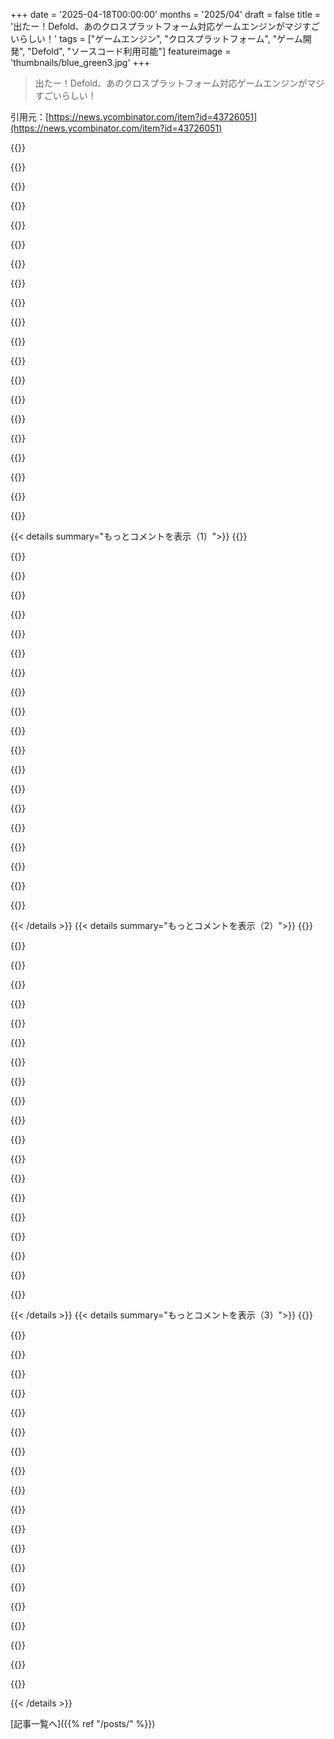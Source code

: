 +++
date = '2025-04-18T00:00:00'
months = '2025/04'
draft = false
title = '出たー！Defold、あのクロスプラットフォーム対応ゲームエンジンがマジすごいらしい！'
tags = ["ゲームエンジン", "クロスプラットフォーム", "ゲーム開発", "Defold", "ソースコード利用可能"]
featureimage = 'thumbnails/blue_green3.jpg'
+++

> 出たー！Defold、あのクロスプラットフォーム対応ゲームエンジンがマジすごいらしい！

引用元：[https://news.ycombinator.com/item?id=43726051](https://news.ycombinator.com/item?id=43726051)

{{<matomeQuote body="このライセンスのやり方は面白いね。オープンソースじゃなくてソース利用可能って書いてあるのがマジで良いと思う。<br>https://defold.com/license/　GPLと違って、エンジンに独自の変更を加えても公開しなくてOK。ゲームで自由にマネタイズできるし、急な変更がないって保証もある。Apache 2.0じゃない理由は、ゲームエンジン自体をマネタイズできないから。マジでよく考えられてるわ。チームに感謝だね。" userName="evv" createdAt="2025-04-18T10:50:01" color="#ff5c5c">}}

{{<matomeQuote body="マジで最高のライセンスじゃん。もっとこういうソース利用可能って増えてほしいわ。<br>持続可能な「公平なオープンソース」って感じだよね。製品を作ったチームがマネタイズできるし、コミュニティを傷つけない。コミュニティはコードにフルアクセスできて、改造もできるし、製品で稼ぐこともできる。会社が潰れたら、コミュニティが引き継げるんだって。<br>会社は無料で提供するサービスと有料にするサービスを選べる。Cloud CIとかビルドとかホスティングを有料にすると、エンジンとエディタは完全に無料で開発・改造できる。これで持続可能なビジネスができるよね。<br>データベースベンダーはこういうライセンスを使って、Amazonにパクられてキャッシュフローを奪われるのを防ぐべき。<br>RedisとかElasticsearchはAmazonにパクられる前にこうするべきだったんだよ。Matt Mullenwegもそうするべきだったんだ。" userName="echelon" createdAt="2025-04-18T13:51:45" color="#ff33a1">}}

{{<matomeQuote body="ソース利用可能って言ってるのは良いけど、まだサイトで「オープンソース」って言ってる部分があるね。本当に良い感じのライセンスで、もっと増えてほしいけど、結構厳しくソフトウェアの種類を制限してるかも。<br>ゲームエンジンの製品を商業化できないし、定義が広いから、法的な問題になる可能性もある。「ゲームエンジン製品」は「ビデオゲーム開発に使われるソフトウェア」って書いてある。コンテンツ作成ソフトとか、作成されたコンテンツを表示するソフトとか。マップエディタとかmodツールとか、ゲーム開発に使えるツールも違反になるかも。Patreonとかで寄付を募ってるクリエイターも違反になる可能性もあるかもね。" userName="ilariel" createdAt="2025-04-18T14:40:31" color="">}}

{{<matomeQuote body="選択肢はこんな感じかな。<br>・ゲームと一緒にmodツールを無料で配る（よくあるパターン）。ゲームを商業化してるだけで、modツールを商業化してるわけじゃない。<br>・defoldなしのツールにする？ゲームデータを読み込めるけど、defoldじゃない。<br>・ツールは無料だけど、サポートとか保証を有料にする？9条でサポートとか保証は売っても良いって書いてある。ソフトウェアライセンス自体にお金をかけちゃダメってことだね。" userName="PolCPP" createdAt="2025-04-18T16:42:33" color="#785bff">}}

{{<matomeQuote body="Patreonの小規模ユーザーがプラットフォームのツールを商業化するための簡単な承認プロセスがあると嬉しいかも。" userName="bee_rider" createdAt="2025-04-18T16:01:43" color="">}}

{{<matomeQuote body="彼らは、extensionsはその制限の対象じゃないってハッキリ言ってるみたいだよ。<br>ライセンスの文章を修正して、もっと分かりやすくする必要があるかも（自分も法律の専門家じゃないけど）。商業的なextensionsはOKで、コアコードを改造したものを商業化するのはダメってことだと解釈してる。<br>心配なのはもっともだけど、もし問題になったら、財団の目標(https://defold.com/foundation/)を考えると、ライセンスの文章を修正してくれると思う。<br>自分はそんなに厳しい制限はないと思うし、弁護士がそう解釈したら、修正を手伝ってくれると思う。<br>だから、とりあえず「慎重に楽観的」って感じかな。" userName="mst" createdAt="2025-04-20T12:25:01" color="#ff5733">}}

{{<matomeQuote body="みんなそんな先見の明はないよ。未来を正確に予測できないから、求めるのは無理だよ。<br>RMSがああいう風に頑張ったり、Amazonがああいう風に頑張ったりしなかったら、このライセンスは生まれなかった。こういうことがあったから、問題解決できるライセンスができたんだよね。また状況が変わったら、新しいライセンスが必要になるんだろうね。" userName="Shorel" createdAt="2025-04-18T14:35:05" color="">}}

{{<matomeQuote body="＞Matt Mullenwegはそうするべきだった<br>＞彼には選択肢がなかったんだよ。GPLコードをリライセンスすることはできないから。既存のものをforkするんじゃなくて、新しいシステムを最初から書く必要があったんだ。" userName="graemep" createdAt="2025-04-18T17:56:50" color="#45d325">}}

{{<matomeQuote body="著作権者は好きなようにコードをリライセンスできると思ってたんだけど？GPLかどうかは関係なくて、第三者のコントリビューターが自分の貢献の著作権をリライセンスしようとしてる人に譲渡したかどうかが問題なんじゃない？過去に署名が必須じゃなかった場合、多くのコントリビューターがいるコードベースだと、後からそれを得るのは難しいことが多いと思う。Wordpressがそうなのかは知らないけど、コードがGPLかどうかは関係ないと思う。" userName="saghm" createdAt="2025-04-18T22:24:01" color="">}}

{{<matomeQuote body="著作権者はリライセンスできるけど、forkが違うライセンスになるようにリライセンスすることはまずないと思うよ。Wordpressはb2のforkとして始まったんだし。Mullenwegが最初の開発者だったら、もっともな批判だけどね。" userName="graemep" createdAt="2025-04-19T06:40:55" color="">}}

{{<matomeQuote body="結局、プロジェクトをマネタイズできるのは一つの組織だけってことだよね。だから、そいつらのマネタイズのアイデアや実行力がイマイチだったり、熱意がなくなったりしたら、プロジェクトは死ぬ可能性が高いってこと。GitHubにはこういう死んだプロジェクトがいっぱいあるんだよね。ソフトウェアのマネタイズって難しいし、重要なソフトウェアを作るのも難しいし、両方やるのはもっと難しいから。オープンソースは資金援助されるべきだけど、これは効率的な方法じゃないね。Mullenwegは、総資産4億ドルくらいあるらしいけど、20年前に「向かい風はすべての船を持ち上げる」って言葉が、自分以外の人が船を持つことを許容するのか、それとも自分の船だけなのか、よく考えるべきだったんじゃないかな。WPの周りには、Mullenwegがお金を受け取らなくても、何十億ドル規模の生態系があるべきなんだよ。" userName="benoau" createdAt="2025-04-19T02:18:28" color="">}}

{{<matomeQuote body="ライセンスは公平に見えるってのは同意かな。全部がOSI準拠のオープンソースである必要はないしね。WASMもサポートしてるし。" userName="Tepix" createdAt="2025-04-18T13:42:29" color="">}}

{{<matomeQuote body="＞GPLと違って、プロプライエタリな変更を加えても公開する必要はないってことだよね。<br>なんでそれが良いことなの？<br>＞エンジンを使って作ったゲームは自由にマネタイズできる。<br>GPLライセンスでも同じことができるよね？<br>＞ベイトアンドスイッチがないという保証もある。<br>GPLライセンスなら、”保証”に頼る必要なんてないじゃん。" userName="executesorder66" createdAt="2025-04-18T18:55:24" color="">}}

{{<matomeQuote body="僕らがいる場所を考えてみてよ。ゲーム開発って、同じエンジンを使って、ゲームの作り方について色んなアイデアを持った開発者がたくさんいるわけじゃん。もしエンジンに必要な機能がなかったら、自分でコードを書くことになるだろうけど、その機能を作る目的は自分のゲームのためなんだから、その機能をエンジンにプッシュバックする必要もなく、自分のゲームの機能を非公開にできるのは当然だと思うんだよね。これが、ゲームエンジンにGPLが向いていない理由。" userName="Ethee" createdAt="2025-04-18T19:08:41" color="#38d3d3">}}

{{<matomeQuote body="もっと重要なのは、成功したゲームは、APIが制限されたNDAの背後にあるプロプライエタリなプラットフォームへの移植が必要になる可能性が高いってこと。<br>正直、良くはないけど、それが僕らが生きている世界なんだよね。" userName="Arelius" createdAt="2025-04-18T20:15:06" color="">}}

{{<matomeQuote body="GPLは、機能や変更をエンジンの開発者にプッシュバックすることを要求してないよ。他の人が利用できるようにするだけでいいんだ。ゲームのデータと一緒にZIPファイルに入れておけばいいんだよ。id TechのGPLリリースで作られたゲームの多くがそうしてる。" userName="badsectoracula" createdAt="2025-04-18T23:06:47" color="#ff5c5c">}}

{{<matomeQuote body="＞＞GPLと違って、プロプライエタリな変更を加えても公開する必要はないってことだよね。<br>＞なんでそれが良いことなの？<br>トップレベルのゲーム開発は軍拡競争なんだよ。プロプライエタリなことができるのは、大企業にとって魅力的。<br>＞＞ベイトアンドスイッチがないという保証もある。<br>＞GPLライセンスなら、”保証”に頼る必要なんてないじゃん。<br>オープンソースからクローズドソースになったプロジェクトはたくさんあるんだよ。保証があるのは良いことだよ(もちろん保証はないけどね)。" userName="all2" createdAt="2025-04-18T19:09:11" color="">}}

{{<matomeQuote body="＞トップレベルのゲーム開発は軍拡競争なんだよ。プロプライエタリなことができるのは、大企業にとって魅力的。<br>大企業だけを助けて、他の人を助けないのが良いことだとは思えないな。<br>＞オープンソースからクローズドソースになったプロジェクトはたくさんあるんだよ。保証があるのは良いことだよ(もちろん保証はないけどね)。<br>でも、オープンソースのものは保証されてるじゃん。後でクローズドソースになったとしても、そこまでのコードはずっとオープンソースのまま残るんだから。だから、保証されてるんだよ。”保証”なんて意味ないよ。" userName="executesorder66" createdAt="2025-04-18T20:44:34" color="">}}

{{<matomeQuote body="＞大企業だけを助けて、他の人を助けないのが良いことだとは思えないな。<br>自分のものを非公開にしたいなら、法的な選択肢があるってことだよ。<br>＞でも、オープンソースのものは保証されてるじゃん。後でクローズドソースになったとしても、そこまでのコードはずっとオープンソースのまま残るんだから。だから、保証されてるんだよ。”保証”なんて意味ないよ。<br>そうかな？ここでもそうじゃないの？" userName="all2" createdAt="2025-04-18T21:07:02" color="">}}

{{<matomeQuote body="＞でも、オープンソースのものは保証されてるじゃん。後でクローズドソースになったとしても、そこまでのコードはずっとオープンソースのまま残るんだから。<br>Apache 2.0ライセンスからの変更は非常に少ないので、その時点からフォークすることもできるよ。ただ、(a)商標を使用できなくなり、(b)販売できなくなるだけ。<br>財団の明確な目標、ひいてはプロジェクトの明確な目標を考えると、彼らが提供しようとしている保証を正確に提供しているように思えるし、保証についてのあなたの指摘は完全に正しいけど、ここで得られる法的な保証のレベルを過小評価していると思うよ。" userName="mst" createdAt="2025-04-20T12:16:47" color="#ff5733">}}

{{< details summary="もっとコメントを表示（1）">}}
{{<matomeQuote body="GPLと違って、エンジンに独自の変更を加えても公開しなくていいんだよね。<br>＞それっていいことなの？<br>既存のプロジェクトを改造して、社内プロセスにガッツリ組み込むってことじゃん。それの何が悪いの？" userName="nurettin" createdAt="2025-04-19T10:41:30" color="">}}

{{<matomeQuote body="それってGPL違反にはならないと思うな。変更したバージョンをソースコードと一緒に配布しない場合に違反になるだけじゃない？" userName="sirtaj" createdAt="2025-04-19T12:48:26" color="">}}

{{<matomeQuote body="ライセンスは気に入ったし、精神的にはオープンソースだと思うけど、問題が起こりうるケースがあるよね。Defoldのクローズドソース版のサービスを販売したらどうなるんだろ？" userName="poulpy123" createdAt="2025-04-18T15:37:00" color="">}}

{{<matomeQuote body="エンジンや派生物を商用化することは許可されてないってハッキリ書いてあるから、意図されてないことだよね。でも、ライセンス的に技術的に許可されてるかどうかは弁護士に確認しないとわかんないかも。" userName="simonbw" createdAt="2025-04-19T00:58:05" color="">}}

{{<matomeQuote body="＞Defoldのオリジナル版や変更版（派生版）は自由に配布できるよ。<br>変更した場合でも、コードを公開する必要がないってだけ。<br>変更したゲームエンジンでサービスを販売するのが商用化にあたるのかは不明だけどね。" userName="RandallBrown" createdAt="2025-04-18T18:36:37" color="">}}

{{<matomeQuote body="単に“ソース利用可能”と呼ぶだけでなく（多くの人がそうであるように“オープンソース”を誤用しようとせずに）、Apacheベースのライセンスへの追加を強調しているのは素晴らしいね。https://defold.com/license/" userName="progbits" createdAt="2025-04-18T10:51:19" color="#38d3d3">}}

{{<matomeQuote body="法律家じゃないけど、唯一の追加点は、それに基づいてゲームエンジンを販売することを防いでいるように見えるな。だからゲームは売れるけど、エンジンはダメってことか。ビルトインエディタ付きのゲームはどうなんだろ？<br>フェアだと思うけど、残念ながらOSSじゃないんだよね。なぜそうする必要があるのか疑問。" userName="progbits" createdAt="2025-04-18T10:56:21" color="">}}

{{<matomeQuote body="彼らがどう考えているかは知らないけど、必要ないと思うな。Blenderと比較してみよう。BlenderはGPLで、Blenderをリラベルして販売しようとする怪しいプロジェクトの長い歴史がある。<br>ソースコードを公開する必要がある（GPL）んだけど、ダウンロードと一緒にソースコードを提供して、宣伝せずに隠すことで、法的な問題に巻き込まれずに回避できるみたいだ。" userName="riidom" createdAt="2025-04-18T12:54:18" color="#785bff">}}

{{<matomeQuote body="Blender Foundationの代わりに、アーティストが権利を持つんじゃないの？" userName="palunon" createdAt="2025-04-18T13:05:47" color="">}}

{{<matomeQuote body="誰かが自分たちのゲームエンジンを売るのを阻止したいんじゃない？めっちゃ明確じゃん。" userName="auggierose" createdAt="2025-04-18T12:04:18" color="">}}

{{<matomeQuote body="無料で使えるのに、誰がゲームエンジンを買うんだろ？存在しない問題に対する解決策みたいじゃん。" userName="rowls66" createdAt="2025-04-18T12:19:52" color="">}}

{{<matomeQuote body="僕も同じ疑問だったんだよね。誰かが追加機能付きの有料版を作って、それをコミュニティに還元しないことを心配してるんじゃないかな。例えばさ、Defoldを現在の非OSSのmodified ApacheとGPLの両方でデュアルライセンスにしたらどうかなって考えたんだ。そうすれば、次の選択肢があるわけさ。<br>１．Defoldのmodified versionを使って作成されたソフトウェアを商用化できる。ただし、modified versionのソースを公開しなくてもいいのは、Defoldのmodified version自体を商用化しない場合に限る。<br>２．Defoldのmodified versionを商用化する場合は、GPLに基づいてソースを公開する必要がある。（つまり、そのソースはアップストリームプロジェクトでも使用できる可能性がある。）<br>でも、これを書いてるうちに、この計画の欠陥に気づいちゃったんだー！アップストリームプロジェクトがデュアルライセンスだと、GPLライセンスのコードは使えないんだよね。" userName="Wowfunhappy" createdAt="2025-04-18T12:31:17" color="#ff5733">}}

{{<matomeQuote body="＞dual-license the engine under both their current non-OSS modified Apache and the GPL.<br>もしそうするなら、ぜひ“modified Apache か or the GPL”って言ってほしいな。うちの会社の弁護士は、jQuery pluginsを使うことについて大騒ぎしたんだ。“and”の代わりに“or”って書いてあったからね。" userName="Zacru" createdAt="2025-04-18T13:37:33" color="">}}

{{<matomeQuote body="なんで問題が存在しないって決めつけるの？OracleとかCanonicalとかGitHubとかRedHatとかDataStaxとか、同じようなことがいつも起きてるじゃん。誰かが価格に見合う機能を追加したり、Defoldが提供しないサポートを提供したり、Defoldがしないマーケティングをしたりできるんだよ。無料の製品と同等の有料製品は数えきれないほどあるんだから。<br>有料forkが無料のDefoldユーザーを減らすとは限らないよ。何が構築され、提供されるかにもよるけど、有料forkはエコシステムにとって良いことで、全体のユーザー数を増やすこともあるんだ。" userName="dahart" createdAt="2025-04-18T14:45:13" color="#45d325">}}

{{<matomeQuote body="もしderivative game enginesを売るのを禁止しなかったら、誰かがforkして、有料forkでしか使えない価値のある機能を追加するかもしれない。そうなるとコミュニティが分裂しちゃうかも。" userName="neallindsay" createdAt="2025-04-18T13:21:45" color="">}}

{{<matomeQuote body="Godotコミュニティがどれだけ分裂してるか見てみなよ。（全然そんなことないけど）" userName="seba_dos1" createdAt="2025-04-18T14:07:23" color="">}}

{{<matomeQuote body="それはAmazonが有料版を作るほどユーザーベースが大きくないからだよ。もしくはAmazonの誰もゲームエンジンで収益化する方法を見つけられてないか。もしそうしたら、気を付けてね。" userName="sarchertech" createdAt="2025-04-18T18:27:02" color="">}}

{{<matomeQuote body="Godotのユーザーベースは、もうAmazon Lumberyard（今のO3DE）よりも大きいんだよ。Defoldと違って、GodotとO3DEはマジで無料だし。" userName="seba_dos1" createdAt="2025-04-18T18:52:45" color="#ff5733">}}

{{<matomeQuote body="全体のユーザーベースを見るんじゃなくて、Godotで十分な収益を上げてるから商業的な機能にお金を払ってもいいと思ってるユーザーの数を見ないと。その数は圧倒的に少ないんだよ。もしGodotのゲームがUnityのゲーム並みに収益を上げてたら、Amazonがforkしてると思うよ。" userName="sarchertech" createdAt="2025-04-18T19:18:48" color="#ff5733">}}

{{<matomeQuote body="ユーザー数でマウント取ってんのアンタじゃん。でもGodotの方がまだ多いけどね。" userName="seba_dos1" createdAt="2025-04-18T21:02:32" color="">}}


{{< /details >}}
{{< details summary="もっとコメントを表示（2）">}}
{{<matomeQuote body="誰かが売ってる改造エンジンには、重要な追加機能があるかもね。例えば、オリジナルのエンジンが対応してないコンソールに移植されたバージョンとか。移植会社はよくあるし、メインのビジネスなら移植を簡単にする社内ライブラリとか改造エンジン持ってたりする。Godotみたいなオープンソースエンジンではよくあること。移植サービスを提供する会社がドキュメントにたくさん載ってる。作者がそういう形で利益を得られるのを許すかどうかだけどね。Defoldは主要なコンソールをカバーしてるみたいだけど、ライセンスを選んだ初期の頃とか、次世代コンソールが出たときとかはそうじゃないかも。GOGやEpicみたいなPCストアとの連携もあるし。移植とか統合が楽になるなら、完成して疲れてるデベロッパーは買うかもね。マルチプレイもそう。簡単に同期できる魔法みたいな解決策もあるけど、最初から考えて設計する方が良い体験になる。でも計画とか技術とか予算が必要。そういうのがアドオンか改造エンジンかは、ライセンスとか実装による。RPG makerもエンジン上に構築されたエンジンみたいなもん。" userName="Karliss" createdAt="2025-04-18T14:10:32" color="#ff33a1">}}

{{<matomeQuote body="RPG in a Box[0]が頭に浮かんだ。Godotをもっと汎用的な「ゲームメーカー」に変えるけど、エンジンを売ってるとも言えるかもね。[0] https://rpginabox.com/ 編集: 明確化" userName="nazgulsenpai" createdAt="2025-04-18T14:30:41" color="">}}

{{<matomeQuote body="何度も書いてあるじゃん。Defoldを無料で使ってほしい、常に無料で開発者が使えるように、ソースコードも常に利用可能にしておきたいんだって。なんで聞くの？" userName="dahart" createdAt="2025-04-19T14:13:54" color="">}}

{{<matomeQuote body="書いてあるよ。「Defoldソフトウェアが第三者によって商業化されるのを防ぐ」って。" userName="dahart" createdAt="2025-04-18T14:47:34" color="">}}

{{<matomeQuote body="今のライセンスだと、マップエディタ内蔵の商用ゲームを配布するのが違反になるかどうかがハッキリしないんだよね。" userName="rpdillon" createdAt="2025-04-18T14:48:59" color="">}}

{{<matomeQuote body="変わったライセンスなのに、みんなが問題視するのがそれだけってスゴくない？ちょっと問題っぽいけど、ハッキリさせれば解決しそうじゃん？" userName="bee_rider" createdAt="2025-04-18T16:06:50" color="">}}

{{<matomeQuote body="それって実際には問題ないよ。ゲームにエンジンの編集ツールなんて普通入れないし。エンジンの編集ツールはそういう用途に向いてないんだって。Photoshopをゲームに入れて、キャラの髪色変えれるようにするみたいなもんでしょ。" userName="sarchertech" createdAt="2025-04-18T18:22:41" color="#ff5c5c">}}

{{<matomeQuote body="ライセンスの解釈が違うんじゃないかな。Defoldのツール使ってるかどうかは関係なくて、商用製品でゲームのコンテンツを改造できるようにするのがダメなんじゃない？<br>＞“Game Engine Product”っていうのは、ビデオゲーム開発に使われるソフトウェアのこと。コンテンツ作成ソフトと、作成したコンテンツを表示するソフトの両方を含む。<br>ライセンスでは、以下の場合に再配布が認められてる。<br>＞a) その成果物または派生物を、Game Engine Productとして販売または商業化しないこと。<br>つまり、ゲームコンテンツを改造できるツールは全部Game Engine Productってことになって、Defoldで作ったGame Engine Productを売るのはダメってことだと思う。" userName="rpdillon" createdAt="2025-04-19T17:21:27" color="#ff33a1">}}

{{<matomeQuote body="ライセンスをちゃんと読んだら、もっと問題なさそう。“as a game engine product”として売っちゃダメって書いてあるのがポイント。ゲームがビデオゲーム開発に使われる可能性があるだけじゃなくて、普通の人がビデオゲーム開発ソフトとして売ってるって思わないとダメってこと。Robloxみたいなゲームエンジンでもあるゲームはグレーゾーンだけど、Defoldが訴えてきて、パズルゲームの無料レベルを作るマップエディタがビデオゲーム開発ソフトとして売ってるって判断される可能性は低いから、気にしなくていいレベル。Robloxみたいなの作りたいならDefoldは向かないけど、そうでなければ心配無用。" userName="sarchertech" createdAt="2025-04-20T00:57:43" color="#45d325">}}

{{<matomeQuote body="Valveのゲームみたいに、ゲーム制作に使ったツールをそのまま配布してるゲームも結構あるよ。" userName="Philpax" createdAt="2025-04-18T22:47:11" color="">}}

{{<matomeQuote body="エンジンの編集ツールをそのままゲームに入れるなんてありえない。編集ツールは強力すぎるし、一般プレイヤーには難しすぎるから。" userName="sarchertech" createdAt="2025-04-18T18:19:39" color="">}}

{{<matomeQuote body="ゲームによってはアリかもよ？(ゲームによって文化が違うし)。それを元にして、もっと使いやすいものを作るかもしれないし。" userName="Zambyte" createdAt="2025-04-18T19:22:18" color="">}}

{{<matomeQuote body="ライセンス的には、自分でマップエディタ作っても規約から逃れられないっぽいね。マップエディタってゲームコンテンツ編集できるから、ゲームエンジン製品に分類されちゃうし。Defoldで作ったゲームエンジン製品の再配布は禁止されてるから。" userName="rpdillon" createdAt="2025-04-19T17:23:54" color="">}}

{{<matomeQuote body="これ、元々はKing Games(Candy Crushの会社)で作られてたんだよね。買収される前に。だから、ライセンスモデルがちょっと変わってるのかも。" userName="chucklenorris" createdAt="2025-04-18T14:06:23" color="">}}

{{<matomeQuote body="＞別のスレッドで書いたんだけど、hyperscalersとか大企業がプロダクトをパクるのを防ぐために、source availableにするってのはアリだよね。<br>https://news.ycombinator.com/item?id=43728095" userName="echelon" createdAt="2025-04-18T13:58:16" color="">}}

{{<matomeQuote body="これは、よくある「エンタープライズサポート」と「配布」のビジネスモデルっぽいね。持続可能だし、コミュニティとメンテナー両方にメリットがある。ウェブサイトにはこう書いてあるよ。<br>サポートページ: Defoldで作ったゲームのパブリッシュ支援についてはbusiness@defold.seまで。<br>概要ページ: 製品開発、マーケティング、サポート、セールスはRefold ABが担当。Defoldチームのメンバーが所有してて、Defold製品の日常業務を委託されてる。<br>オープンページ: Defoldのロードマップはもう公開しないことにした。<br>ステータスページ: Defoldはサブスクリプションモデルには絶対にならないし、ロイヤリティも要求しない。ライセンス料も取らない。メインプロダクトへのアクセスにお金を請求することはない。<br>FAQページ: どんなユーザー追跡してるの？ サービスと製品を改善するために、ウェブサイトとDefoldエディタから匿名で使用状況データを記録してる。<br>スタートアップとかビジネスの成長でよくあるSaaSをたくさん使ってるね。フォーラムはDiscourseだし、アナリティクスも色々入れてる。SendInBlueも使ってる。コミュニティの健全性と成長をすごく意識してるみたい。すごい人が運営してるみたいだね。Amazonとかが他のオープンソースプロジェクトでやってきたように、誰かに盗まれないように、商業的なサポートを提供することで、自分たちを維持してるみたい。その一方で、クールなコミュニティ主導のゲームエンジンを作ってるんだね。<br>[1]https://defold.com/support/<br>[2]https://defold.com/about/<br>[3]https://defold.com/open/<br>[4]https://defold.com/status/<br>[5]https://defold.com/faq/faq/<br>[6]https://forum.defold.com/ ; Discourseはカスタムドメインだと月100ドル以上かかる" userName="echelon" createdAt="2025-04-18T20:05:02" color="#ff5c5c">}}

{{<matomeQuote body="＞(そして、多くの人がするように、”オープンソース”を誤用しようとしていない)<br>彼らがやめようとしたのは、反発を受けたからだよ。最初の発表は”Defoldがオープンソースになる”っていうものだった。" userName="seba_dos1" createdAt="2025-04-18T14:04:34" color="">}}

{{<matomeQuote body="Defoldにはちょっと愛着があるんだよね。ゲーム開発の分野ではユニークだし。例えば、組み込みのGUIエディタはClojureでできてるんだ！https://github.com/defold/defold/tree/dev/editor(GUIはcljfxで、seesawを応援してる)。スウェーデンのゲーム開発スタジオ(Kingとか？)から生まれたみたいだから、商業リリースの実績もある。コンソールプラットフォームのビルド/リリースツールはお金がかかるみたいだけど、Defoldはライセンスとかでフェアであろうとしてる印象がある。" userName="tunaoftheland" createdAt="2025-04-18T12:39:30" color="#ff33a1">}}

{{<matomeQuote body="Defoldの話が出てきて嬉しいな。昔、エディタの開発してたんだ。実は、Defoldの2番目のIDEなんだよ。最初に作ったのはEclipseベースだった。6人くらいのチームで、IDEのコアを置き換えて、1年間で12個くらいのツールを作ったんだ。楽しいプロジェクトだった。ClojureでデスクトップGUIを作ったって言える人は少ないよね。" userName="mtnygard" createdAt="2025-04-18T16:46:51" color="#785bff">}}

{{<matomeQuote body="もしKingなら、巨大な(資金的な)後ろ盾があるね。KingはCandy Crushのおかげで、2011年の6200万ドルから2013年には18億8000万ドルに収益が跳ね上がった、最も収益性の高いゲームパブリッシャーの一つ。2016年にActivision Blizzardに買収され、2023年にはMicrosoftに買収された。<br>WikiにもDefoldエンジンについて書いてあるね。2007年に最初に開発されて、2013年にKingに買収され、2016年に現在のライセンスモデルになった。" userName="Cthulhu_" createdAt="2025-04-18T13:03:54" color="#785bff">}}


{{< /details >}}
{{< details summary="もっとコメントを表示（3）">}}
{{<matomeQuote body="Candy Crushの中毒性を考えると、麻薬王が病院を建ててるようなもんだね。Candy Crushは麻薬ほど危険じゃないけど、ゲームエンジンは病院ほど役に立たない。" userName="croes" createdAt="2025-04-18T17:49:00" color="">}}

{{<matomeQuote body="AFAIK、KingがDefoldを財団としてスピンアウトさせたんだって。" userName="mtnygard" createdAt="2025-04-18T16:47:31" color="">}}

{{<matomeQuote body="そうそう、2020年の初めにそうなったんだよね。DefoldはKing時代よりもDefold Foundationになってからのほうが公開期間が長いんだ。Kingはもうずいぶん前からDefoldとは関係ないよ。" userName="britzl" createdAt="2025-04-18T20:17:22" color="#45d325">}}

{{<matomeQuote body="Defoldはずっと前からあるよね。なんで今頃フロントページに出てるのかわからないけど。それはさておき、Defoldは良いんだけど、コミュニティとかドキュメントはGodotに比べるとちょっと弱いかな。MonoGame (Stardew Valleyはこれで書かれた)とか、UnityとかUnrealみたいな大物もあるよね。どれだけ学習に投資したいか、どんな機能が欲しいか、トレードオフとかプラットフォームとか、プログラミング言語とかスタイルとか、いろいろ考えなきゃね。" userName="rockyj" createdAt="2025-04-18T14:39:31" color="#45d325">}}

{{<matomeQuote body="Luaの記事がフロントページに出たからだよ。DefoldはLuaを使ってるし。<br>＞https:／／news.ycombinator.com／item?id=43723088" userName="croes" createdAt="2025-04-18T17:50:52" color="">}}

{{<matomeQuote body="Monogameが大好きすぎてどうしようもない。使うのがめっちゃ楽しいんだ。" userName="hokumguru" createdAt="2025-04-19T01:43:34" color="#785bff">}}

{{<matomeQuote body="関連する投稿がここにあるよ。Luaで6万行のゲームエンジン。<br>＞https:／／news.ycombinator.com／item?id=43723088" userName="magicalhippo" createdAt="2025-04-18T10:57:26" color="">}}

{{<matomeQuote body="Unityが初めて登場した時のことを覚えてるよ。資料を読んだ時の感覚は「これはマジですごいことになるかも」って感じだった。Defoldも同じような感覚があるんだよね。チームのコミュニケーションとか言語の精神とかで、良いものを持ってるってわかる時があるんだ。マルチプラットフォームのエクスポートが充実してるのは大きいよね。Godotの最大のハードルはコンソール対応だったし。唯一の不満はLuaだけってことかな。C#だったらもっと嬉しかったけど、C++みたいにフルコンパイルじゃないだけマシか。" userName="bentt" createdAt="2025-04-18T13:10:19" color="#45d325">}}

{{<matomeQuote body="Godotはコンソールをサポートしてるよ。サードパーティに任せてるだけ。Switchの開発者ならコミュニティのサポートがあるし、W4 Gamesがエクスポートプラグインをライセンスしてる。コンソールのSDKがNDAで保護されてるから、エンジンみたいにオープンに開発できないんだよね。コンソールがもっと特殊だった時代の名残だね。" userName="tapoxi" createdAt="2025-04-18T13:15:33" color="#ff5c5c">}}

{{<matomeQuote body="Godotはマジで良いよね。サードパーティが頑張ってるのもその通り。大変みたいだけど。Kingとの関係でDefoldは楽になってるのかな？" userName="bentt" createdAt="2025-04-18T13:29:13" color="">}}

{{<matomeQuote body="W4 Gamesを移植の選択肢として挙げるのはやめてほしい。一番安いプランでも年間2000ドルもするんだよ。ほとんどのインディーズゲームは数百本しか売れないのに。" userName="saejox" createdAt="2025-04-18T15:52:44" color="">}}

{{<matomeQuote body="そんな値段でコンソール対応してくれるところなんて、まず見つからないって。UnityとかGameMakerのコンソール対応と比べれば、似たようなもんだってわかるよ。<br>自分でエンジンをコンソールに移植するとなると、何百時間もかかるけど、それを他の会社が3つ全部のコンソール向けにたったの2000ドルでやってくれるなんて、かなりお得じゃん！" userName="japhib" createdAt="2025-04-18T16:44:17" color="#ff5733">}}

{{<matomeQuote body="ほとんどのインディーゲームは、まずSteam/Steam Deckで売って、そのあとインディーパブリッシャーに拾われてからコンソールに移植するよね。<br>2000ドルっていうのは、3つのコンソール全部に移植する場合で、1つあたり800ドルってこと。だから、W4でPlayStationだけをターゲットにして、Switchはコミュニティ移植版を使うっていうのもありだよね。" userName="tapoxi" createdAt="2025-04-18T16:21:30" color="#ff5733">}}

{{<matomeQuote body="そのサードパーティは、Godotのリーダーシップと経営陣が所有してるんだって。Godotへの貢献は、彼らの懐を肥やすことになるんだね。" userName="neonsunset" createdAt="2025-04-18T17:49:59" color="">}}

{{<matomeQuote body="他のサードパーティの移植業者の一覧はこちら：<br>＞https://docs.godotengine.org/en/stable/tutorials/platform/co...”<br><br>デマを広めるのはやめて。FOSSなんだから。systemdに貢献するとRed Hatの懐が潤うって言ってるようなもんだよ。" userName="maheart" createdAt="2025-04-18T22:56:32" color="">}}

{{<matomeQuote body="systemdの状況は、Godotの特殊な事情や経営陣の怪しいやり方とは比較できないよ。本質的にはオープンコアだけど、私有の製品なんだ。Unityよりはマシだと思うけど、真の意味でのFOSSエンジンとは言えないね。" userName="neonsunset" createdAt="2025-04-19T01:15:54" color="">}}

{{<matomeQuote body="W4 games（または他の移植業者）に、プロプライエタリなコンソール向けのFOSSエクスポーターをどうやってリリースしろって言うのさ？　彼らはNDAで保護されたSDKに頼ってるんだから。" userName="maheart" createdAt="2025-04-19T04:36:45" color="#45d325">}}

{{<matomeQuote body="静的型付けが欲しいだけなら、Typescriptを書いてLuaにコンパイルできるよ：<br>＞https://typescripttolua.github.io/”" userName="japhib" createdAt="2025-04-18T16:41:34" color="">}}

{{<matomeQuote body="Defoldのサイトではこう勧めてるよ：<br>＞Optional typed Lua using Teal.<br>https://defold.com/product/<br>https://defold.com/assets/teal/<br>https://github.com/teal-language/tl”" userName="anentropic" createdAt="2025-04-18T20:25:28" color="">}}

{{<matomeQuote body="こっちも：<br>＞https://ts-defold.dev/”" userName="britzl" createdAt="2025-04-18T20:28:49" color="">}}


{{< /details >}}


[記事一覧へ]({{% ref "/posts/" %}})
